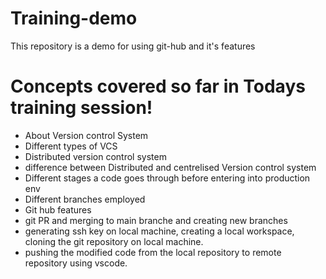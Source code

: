 # Training-demo

This repository is a demo for using git-hub and it's features

# Concepts covered so far in Todays training session!

- About Version control System
- Different types of VCS
- Distributed version control system
- difference between Distributed and centrelised Version control system
- Different stages a code goes through before entering into production env
- Different branches employed
- Git hub features
- git PR and merging to main branche and creating new branches
- generating ssh key on local machine, creating a local workspace, cloning the git repository on local machine.
- pushing the modified code from the local repository to remote repository using vscode.
